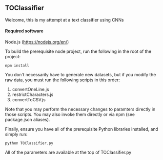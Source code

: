 ## TOClassifier
Welcome, this is my attempt at a text classifier using CNNs

#### Required software

Node.js (https://nodejs.org/en/)

To build the prerequisite node project, run the following in the root of the project:
```
npm install
```

You don't necessarily have to generate new datasets, but if you modify the raw data, you must run the following scripts in this order:

1. convertOneLine.js
2. restrictCharacters.js
3. convertToCSV.js

Note that you may perform the necessary changes to paramters directly in those scripts. You may also invoke them directly 
or via npm (see package.json aliases).

Finally, ensure you have all of the prerequisite Python libraries installed, and simply run:

```
python TOClassifier.py
``` 

All of the parameters are available at the top of TOClassifier.py